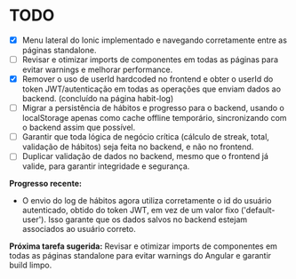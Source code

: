 # TODO

- [x] Menu lateral do Ionic implementado e navegando corretamente entre as páginas standalone.
- [ ] Revisar e otimizar imports de componentes em todas as páginas para evitar warnings e melhorar performance.
- [x] Remover o uso de userId hardcoded no frontend e obter o userId do token JWT/autenticação em todas as operações que enviam dados ao backend. (concluído na página habit-log)
- [ ] Migrar a persistência de hábitos e progresso para o backend, usando o localStorage apenas como cache offline temporário, sincronizando com o backend assim que possível.
- [ ] Garantir que toda lógica de negócio crítica (cálculo de streak, total, validação de hábitos) seja feita no backend, e não no frontend.
- [ ] Duplicar validação de dados no backend, mesmo que o frontend já valide, para garantir integridade e segurança.

**Progresso recente:**
- O envio do log de hábitos agora utiliza corretamente o id do usuário autenticado, obtido do token JWT, em vez de um valor fixo ('default-user'). Isso garante que os dados salvos no backend estejam associados ao usuário correto.

**Próxima tarefa sugerida:**
Revisar e otimizar imports de componentes em todas as páginas standalone para evitar warnings do Angular e garantir build limpo. 
